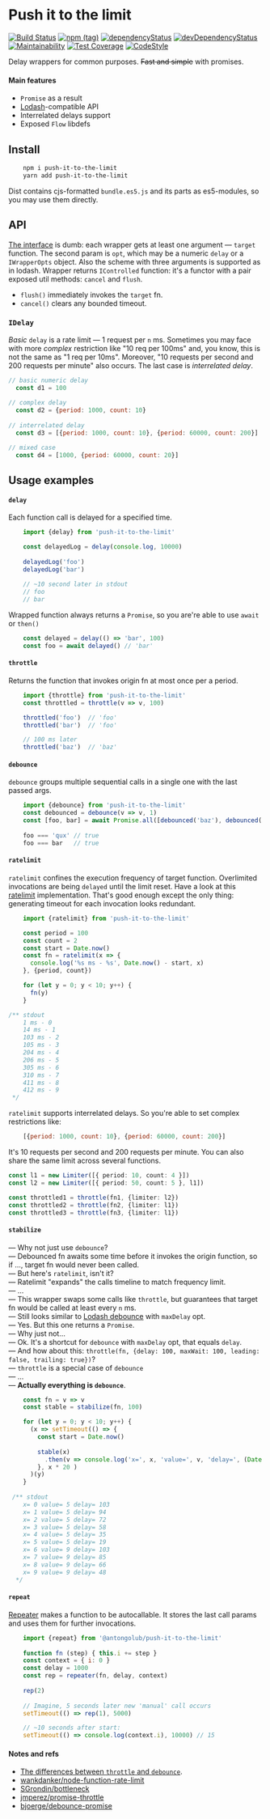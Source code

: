 # Push it to the limit

[![Build Status](https://travis-ci.com/antongolub/push-it-to-the-limit.svg?branch=master)](https://travis-ci.com/antongolub/push-it-to-the-limit)
[![npm (tag)](https://img.shields.io/npm/v/push-it-to-the-limit/latest.svg)](https://www.npmjs.com/package/push-it-to-the-limit)
[![dependencyStatus](https://img.shields.io/david/antongolub/push-it-to-the-limit.svg?maxAge=3600)](https://david-dm.org/antongolub/push-it-to-the-limit)
[![devDependencyStatus](https://img.shields.io/david/dev/antongolub/push-it-to-the-limit.svg?maxAge=3600)](https://david-dm.org/antongolub/push-it-to-the-limit)
[![Maintainability](https://api.codeclimate.com/v1/badges/d751b0eb18e737f8694b/maintainability)](https://codeclimate.com/github/antongolub/push-it-to-the-limit/maintainability)
[![Test Coverage](https://api.codeclimate.com/v1/badges/d751b0eb18e737f8694b/test_coverage)](https://codeclimate.com/github/antongolub/push-it-to-the-limit/test_coverage)
[![CodeStyle](https://img.shields.io/badge/code%20style-eslint--config--qiwi-brightgreen.svg)](https://github.com/qiwi/lint-config-qiwi)

Delay wrappers for common purposes. <s>Fast and simple</s> with promises.
#### Main features
* `Promise` as a result
* [Lodash](https://lodash.com)-compatible API
* Interrelated delays support
* Exposed `Flow` libdefs

## Install
```bash
    npm i push-it-to-the-limit
    yarn add push-it-to-the-limit
```
Dist contains cjs-formatted `bundle.es5.js` and its parts as es5-modules, so you may use them directly.

## API
[The interface](./src/interface.js) is dumb: each wrapper gets at least one argument — `target` function. The second param is `opt`, which may be a numeric `delay` or a `IWrapperOpts` object. Also the scheme with three arguments is supported as in lodash. Wrapper returns `IControlled` function: it's a functor with a pair exposed util methods: `cancel` and `flush`.  
* `flush()` immediately invokes the `target` fn.
* `cancel()` clears any bounded timeout.

### `IDelay`
_Basic_ `delay` is a rate limit — 1 request per `n` ms. Sometimes you may face with more _complex_ restriction like "10 req per 100ms" and, you know, this is not the same as "1 req per 10ms". Moreover, "10 requests per second and 200 requests per minute" also occurs. The last case is _interrelated delay_.
```javascript
// basic numeric delay
  const d1 = 100
  
// complex delay
  const d2 = {period: 1000, count: 10}
  
// interrelated delay
  const d3 = [{period: 1000, count: 10}, {period: 60000, count: 200}]

// mixed case
  const d4 = [1000, {period: 60000, count: 20}]
```

## Usage examples
#### `delay`
Each function call is delayed for a specified time.
```javascript
    import {delay} from 'push-it-to-the-limit'

    const delayedLog = delay(console.log, 10000)
    
    delayedLog('foo')
    delayedLog('bar')
    
    // ~10 second later in stdout
    // foo
    // bar
```

Wrapped function always returns a `Promise`, so you are're able to use `await` or `then()`
```javascript
    const delayed = delay(() => 'bar', 100)
    const foo = await delayed() // 'bar'
```

#### `throttle`
Returns the function that invokes origin fn at most once per a period.
```javascript
    import {throttle} from 'push-it-to-the-limit'
    const throttled = throttle(v => v, 100)

    throttled('foo')  // 'foo'
    throttled('bar')  // 'foo'

    // 100 ms later
    throttled('baz')  // 'baz'
```

#### `debounce`
`debounce` groups multiple sequential calls in a single one with the last passed args.
```javascript
    import {debounce} from 'push-it-to-the-limit'
    const debounced = debounce(v => v, 1)
    const [foo, bar] = await Promise.all([debounced('baz'), debounced('qux')])
        
    foo === 'qux' // true
    foo === bar   // true
```

#### `ratelimit`
`ratelimit` confines the execution frequency of target function. Overlimited invocations are being `delayed` until the limit reset.
Have a look at this [ratelimit](https://github.com/wankdanker/node-function-rate-limit/blob/master/index.js) implementation. That's good enough except the only thing: generating timeout for each invocation looks redundant.

```javascript
    import {ratelimit} from 'push-it-to-the-limit'

    const period = 100
    const count = 2
    const start = Date.now()
    const fn = ratelimit(x => {
      console.log('%s ms - %s', Date.now() - start, x)
    }, {period, count})

    for (let y = 0; y < 10; y++) {
      fn(y)
    }

/** stdout
    1 ms - 0
    14 ms - 1
    103 ms - 2
    105 ms - 3
    204 ms - 4
    206 ms - 5
    305 ms - 6
    310 ms - 7
    411 ms - 8
    412 ms - 9
 */
```
`ratelimit` supports interrelated delays. So you're able to set complex restrictions like:
```javascript
    [{period: 1000, count: 10}, {period: 60000, count: 200}]
```
It's 10 requests per second and 200 requests per minute. You can also share the same limit across several functions.
```typescript
const l1 = new Limiter([{ period: 10, count: 4 }])
const l2 = new Limiter([{ period: 50, count: 5 }, l1])

const throttled1 = throttle(fn1, {limiter: l2})
const throttled2 = throttle(fn2, {limiter: l1})
const throttled3 = throttle(fn3, {limiter: l1})
```

#### `stabilize`
— Why not just use `debounce`?  
— Debounced fn awaits some time before it invokes the origin function, so if ..., target fn would never been called.  
— But here's `ratelimit`, isn't it?  
— Ratelimit "expands" the calls timeline to match frequency limit.  
— ...  
— This wrapper swaps some calls like `throttle`, but guarantees that target fn would be called at least every `n` ms.  
— Still looks similar to [Lodash debounce](https://lodash.com/docs/4.17.10#debounce) with `maxDelay` opt.  
— Yes. But this one returns a `Promise`.  
— Why just not...  
— Ok. It's a shortcut for `debounce` with `maxDelay` opt, that equals `delay`.  
— And how about this: `throttle(fn, {delay: 100, maxWait: 100, leading: false, trailing: true})`?  
— `throttle` is a special case of `debounce`  
— ...  
— **Actually everything is `debounce`**.

```javascript
    const fn = v => v
    const stable = stabilize(fn, 100)

    for (let y = 0; y < 10; y++) {
      (x => setTimeout(() => {
        const start = Date.now()
    
        stable(x)
          .then(v => console.log('x=', x, 'value=', v, 'delay=', (Date.now() - start)))
        }, x * 20 )
      )(y)
    }
 
 /** stdout
    x= 0 value= 5 delay= 103
    x= 1 value= 5 delay= 94
    x= 2 value= 5 delay= 72
    x= 3 value= 5 delay= 58
    x= 4 value= 5 delay= 35
    x= 5 value= 5 delay= 19
    x= 6 value= 9 delay= 103
    x= 7 value= 9 delay= 85
    x= 8 value= 9 delay= 66
    x= 9 value= 9 delay= 48
  */
```

#### `repeat`
[Repeater](https://github.com/antongolub/repeater) makes a function to be autocallable. It stores the last call params and uses them for further invocations.

```javascript
    import {repeat} from '@antongolub/push-it-to-the-limit'
    
    function fn (step) { this.i += step }
    const context = { i: 0 }
    const delay = 1000
    const rep = repeater(fn, delay, context)
    
    rep(2)
    
    // Imagine, 5 seconds later new 'manual' call occurs
    setTimeout(() => rep(1), 5000)

    // ~10 seconds after start: 
    setTimeout(() => console.log(context.i), 10000) // 15
```

#### Notes and refs
* [The differences between `throttle` and `debounce`](https://css-tricks.com/debouncing-throttling-explained-examples/).
* [wankdanker/node-function-rate-limit](https://github.com/wankdanker/node-function-rate-limit)
* [SGrondin/bottleneck](https://github.com/SGrondin/bottleneck)
* [jmperez/promise-throttle](https://github.com/jmperez/promise-throttle)
* [bjoerge/debounce-promise](https://github.com/bjoerge/debounce-promise)
